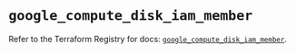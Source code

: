 # `google_compute_disk_iam_member`

Refer to the Terraform Registry for docs: [`google_compute_disk_iam_member`](https://registry.terraform.io/providers/hashicorp/google-beta/6.7.0/docs/resources/google_compute_disk_iam_member).
